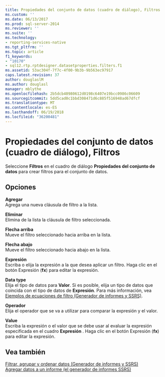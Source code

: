 ```yaml
---
title: Propiedades del conjunto de datos (cuadro de diálogo), Filtros | Microsoft Docs
ms.custom: ''
ms.date: 06/13/2017
ms.prod: sql-server-2014
ms.reviewer: ''
ms.suite: ''
ms.technology:
- reporting-services-native
ms.tgt_pltfrm: ''
ms.topic: article
f1_keywords:
- "10170"
- sql12.rtp.rptdesigner.datasetproperties.filters.f1
ms.assetid: 53ac304f-7f7c-4f00-9b3b-9b563ec97917
caps.latest.revision: 37
author: douglaslM
ms.author: douglasl
manager: mblythe
ms.openlocfilehash: 2b5dcb40980612d0198c6407e19bcc0986c06609
ms.sourcegitcommit: 5dd5cad0c1bbd308471d6c885f516948ad67dfcf
ms.translationtype: MT
ms.contentlocale: es-ES
ms.lasthandoff: 06/19/2018
ms.locfileid: "36200481"
---
```

# <a name="dataset-properties-dialog-box-filters"></a>Propiedades del conjunto de datos (cuadro de diálogo), Filtros
  Seleccione **Filtros** en el cuadro de diálogo **Propiedades del conjunto de datos** para crear filtros para el conjunto de datos.  
  
## <a name="options"></a>Opciones  
 **Agregar**  
 Agrega una nueva cláusula de filtro a la lista.  
  
 **Eliminar**  
 Elimina de la lista la cláusula de filtro seleccionada.  
  
 **Flecha arriba**  
 Mueve el filtro seleccionado hacia arriba en la lista.  
  
 **Flecha abajo**  
 Mueve el filtro seleccionado hacia abajo en la lista.  
  
 **Expresión**  
 Escriba o elija la expresión a la que desea aplicar un filtro. Haga clic en el botón Expresión (**fx**) para editar la expresión.  
  
 **Data type**  
 Elija el tipo de datos para **Valor**. Si es posible, elija un tipo de datos que coincida con el tipo de datos de **Expresión**. Para más información, vea [Ejemplos de ecuaciones de filtro &#40;Generador de informes y SSRS&#41;](../report-design/filter-equation-examples-report-builder-and-ssrs.md).  
  
 **Operador**  
 Elija el operador que se va a utilizar para comparar la expresión y el valor.  
  
 **Value**  
 Escriba la expresión o el valor que se debe usar al evaluar la expresión especificada en el cuadro **Expresión** . Haga clic en el botón Expresión (**fx**) para editar la expresión.  
  
## <a name="see-also"></a>Vea también  
 [Filtrar, agrupar y ordenar datos &#40;Generador de informes y SSRS&#41;](../report-design/filter-group-and-sort-data-report-builder-and-ssrs.md)   
 [Agregar datos a un informe &#40;el generador de informes SSRS&#41;](report-datasets-ssrs.md)  
  
  